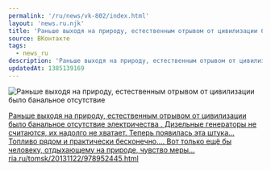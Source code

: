 ```yaml
---
permalink: '/ru/news/vk-802/index.html'
layout: 'news.ru.njk'
title: 'Раньше выходя на природу, естественным отрывом от цивилизации было банальное отсутствие электр'
source: ВКонтакте
tags:
  - news_ru
description: 'Раньше выходя на природу, естественным отрывом от цивилизации было банальное отсутствие'
updatedAt: 1385139169
---
```

![Раньше выходя на природу, естественным отрывом от цивилизации было банальное отсутствие](https://sun9-5.userapi.com/c6040/v6040833/3eb1/bCHdsWgOKco.jpg)

[Раньше выходя на природу, естественным отрывом от цивилизации было банальное отсутствие электричества . Дизельные генераторы не считаются, их надолго не хватает. Теперь появилась эта штука... Топливо рядом и практически бесконечно.... Вот только ещё бы человеку, отдыхающему на природе, чувство меры... ria.ru/tomsk/20131122/978952445.html](http://ria.ru/tomsk/20131122/978952445.html)
